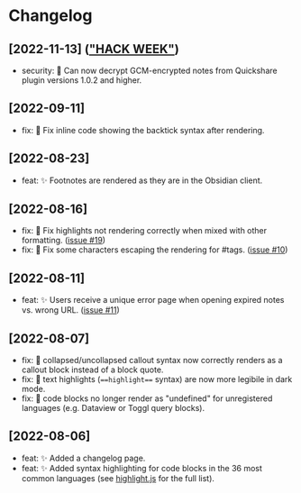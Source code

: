 # Changelog

## [2022-11-13] (["HACK WEEK"](https://mcndt.dev/posts/hack-week-november-2022/))

- security: 🔐 Can now decrypt GCM-encrypted notes from Quickshare plugin versions 1.0.2 and higher.

## [2022-09-11]

- fix: 🐛 Fix inline code showing the backtick syntax after rendering.

## [2022-08-23]

- feat: ✨ Footnotes are rendered as they are in the Obsidian client.

## [2022-08-16]

- fix: 🐛 Fix highlights not rendering correctly when mixed with other formatting. ([issue #19](https://github.com/mcndt/noteshare.space/issues/19))
- fix: 🐛 Fix some characters escaping the rendering for #tags. ([issue #10](https://github.com/mcndt/noteshare.space/issues/10))

## [2022-08-11]

- feat: ✨ Users receive a unique error page when opening expired notes vs. wrong URL. ([issue #11](https://github.com/mcndt/noteshare.space/issues/11))

## [2022-08-07]

- fix: 🐛 collapsed/uncollapsed callout syntax now correctly renders as a callout block instead of a block quote.
- fix: 🐛 text highlights (`==highlight==` syntax) are now more legibile in dark mode.
- fix: 🐛 code blocks no longer render as "undefined" for unregistered languages (e.g. Dataview or Toggl query blocks).

## [2022-08-06]

- feat: ✨ Added a changelog page.
- feat: ✨ Added syntax highlighting for code blocks in the 36 most common languages (see [highlight.js](https://highlightjs.org/download/) for the full list).
